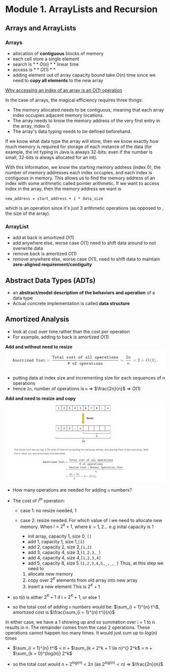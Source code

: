 # Module 1. ArrayLists and Recursion

## Arrays and ArrayLists

### Arrays

- allocation of **contiguous** blocks of memory
- each cell store a single element
- search is $**O(n)**$ linear time
- access is $**O(1)**$
- adding element out of array capacity bound take $O(n)$ time since we need to **copy all elements** to the new array

[Why accessing an index of an array is an O(1) operation](https://learning.edx.org/course/course-v1:GTx+CS1332xI+1T2024/block-v1:GTx+CS1332xI+1T2024+type@sequential+block@aa536463980148968b90824f51357811/block-v1:GTx+CS1332xI+1T2024+type@vertical+block@79d4ceb7eef6495eb13418d7491be42f)

In the case of arrays, the magical efficiency requires three things:

- The memory allocated needs to be contiguous; meaning that each array index occupies adjacent memory locations.
- The array needs to know the memory address of the very first entry in the array, index 0.
- The array's data typing needs to be defined beforehand.

If we know what data type the array will store, then we know exactly how much memory is required for storage of each
instance of the data (for example, the int typing in Java is always 32-bits: even if the number is small, 32-bits is
always allocated for an int).

With this information, we know the starting memory address (index 0), the number of memory addresses each index
occupies, and each index is contiguous in memory. This allows us to find the memory address of an index with some
arithmetic called pointer arithmetic. If we want to access index in the array, then the memory address we want is

    new_address = start_address + i * data_size

which is an operation since it's just 3 arithmetic operations (as opposed to , the size of the array).

### ArrayList

- add at back is amortized $O(1)$
- add anywhere else, worse case $O(1)$ need to shift data around to not overwrite data
- remove back is amortized $O(1)$
- remove anywhere else, worse case $O(1)$, need to shift data to maintain **zero-aligned requirement/contiguity**

## Abstract Data Types (ADTs)

- an **abstract/model description of the behaviors and operation** of a data type
- Actual concrete implementation is called **data structure**

## Amortized Analysis

- look at cost over time rather than the cost per operation
- For example, adding to back is amortized $O(1)$

**Add and without need to resize**
![list-without-resize-amortized.png](resources/list-without-resize-amortized.png)

- putting data at index size and incrementing size for each sequences of n operations
- hence `2n`, number of operations is `n` => $\frac{2n}{n}$ => $O(1)$

**Add and need to resize and copy**
![list-with-resize-amortized.png](resources/list-with-resize-amortized.png)

- How many operations are needed for adding `n` numbers?
- The cost of $i^{th}$ operation:

    - case 1: no resize needed, 1
    - case 2: resize needed. For which value of i we need to allocate new memory. When $i = 2^k+1$, where $k = 1,2...$
      e.g inital capacity is 1
        - init array, capacity 1, size 0, `[]`
        - add $1$, capacity 1, size 1,`[1]`
        - add $2$, capacity 2, size 2,`[1,2]`
        - add $3$, capacity 4, size 3,`[1,2,3,_]`
        - add $4$, capacity 4, size 4,`[1,2,3,4]`
        - add $5$, capacity 8, size 5 `[1,2,3,4,5,_,_,_]`
          Thus, at this step we need to

        1. allocate new memory
        2. copy over $2^K$ elements from old array into new array
        3. insert a new element
           This is $2^K+1$

- so $t(i)$ is either $2^K+1$ if i = $2^K+1$, or else 1
- so the total cost of adding `n` numbers would be: $\sum_{i = 1}^{n} t^i$, amortized cost is $\frac{\sum_{i = 1}^{n}
  t^i}{n}$

In either case, we have a 1 showing up and so summation over i = 1 to n results in n. The remainder comes
from the case 2 operations. These operations cannot happen too many times. It would just sum up to $log(n)$ times

- $\sum_{i = 1}^{n} t^i$ = n + $\sum_{k = 2^k + 1 \le n}^{} 2^k$ = n + $\sum_{k = 0}^{log(n)} 2^k$

- so the total cost would $n + 2^{log(n)}$ < $2n$ (as $2^{log(n)} < n$) => $\frac{2n}{n}$
